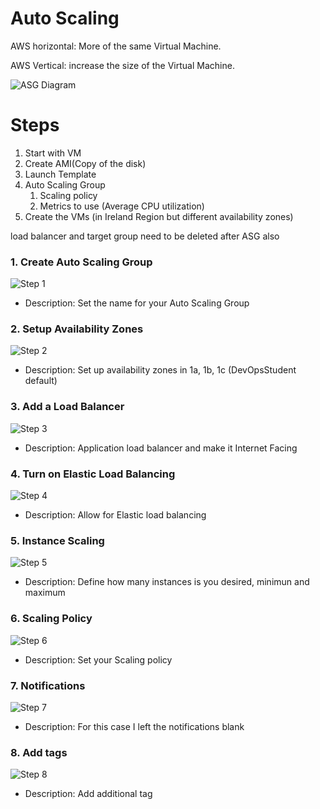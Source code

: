 # Auto Scaling

AWS horizontal: More of the same Virtual Machine.

AWS Vertical: increase the size of the Virtual Machine.

![ASG Diagram](../readme-images/ASG.png)

# Steps

1. Start with VM
2. Create AMI(Copy of the disk)
3. Launch Template
4. Auto Scaling Group
   1. Scaling policy
   2. Metrics to use (Average CPU utilization)
5. Create the VMs (in Ireland Region but different availability zones)

load balancer and target group need to be deleted after ASG also

### 1. Create Auto Scaling Group

![Step 1](../readme-images/asg1.png)

- Description: Set the name for your Auto Scaling Group

### 2. Setup Availability Zones

![Step 2](../readme-images/asg2.png)

- Description: Set up availability zones in 1a, 1b, 1c (DevOpsStudent default)

### 3. Add a Load Balancer

![Step 3](../readme-images/asg3.png)

- Description: Application load balancer and make it Internet Facing

### 4. Turn on Elastic Load Balancing

![Step 4](../readme-images/asg4.png)

- Description: Allow for Elastic load balancing 

### 5. Instance Scaling

![Step 5](../readme-images/asg5.png)

- Description: Define how many instances is you desired, minimun and maximum

### 6. Scaling Policy

![Step 6](../readme-images/asg6-5.png)

- Description: Set your Scaling policy

### 7. Notifications

![Step 7](../readme-images/asg7.png)

- Description: For this case I left the notifications blank

### 8. Add tags

![Step 8](../readme-images/asg8.png)

- Description: Add additional tag